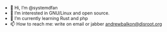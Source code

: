 - 👋 Hi, I’m @systemdfan
- 👀 I’m interested in GNU/Linux and open source. 
- 🌱 I’m currently learning Rust and php
- 📫 How to reach me: write on email or jabber andrewbalkon@disroot.org

<!---
systemdfan/systemdfan is a ✨ special ✨ repository because its `README.md` (this file) appears on your GitHub profile.
You can click the Preview link to take a look at your changes.
--->
